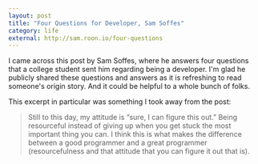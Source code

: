 ```yaml
---
layout: post
title: "Four Questions for Developer, Sam Soffes"
category: life
external: http://sam.roon.io/four-questions
---
```


I came across this post by Sam Soffes, where he answers four questions that a college student sent him regarding being a developer. I'm glad he publicly shared these questions and answers as it is refreshing to read someone's origin story. And it could be helpful to a whole bunch of folks.

This excerpt in particular was something I took away from the post:

> Still to this day, my attitude is “sure, I can figure this out.” Being resourceful instead of giving up when you get stuck the most important thing you can. I think this is what makes the difference between a good programmer and a great programmer (resourcefulness and that attitude that you can figure it out that is).
